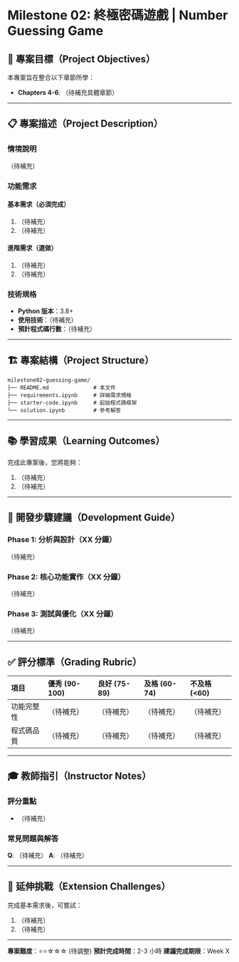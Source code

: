 # Milestone 02: 終極密碼遊戲 | Number Guessing Game

## 🎯 專案目標（Project Objectives）

本專案旨在整合以下章節所學：
- **Chapters 4-6**: （待補充具體章節）

---

## 📋 專案描述（Project Description）

### 情境說明
（待補充）

### 功能需求

#### 基本需求（必須完成）
1. （待補充）
2. （待補充）

#### 進階需求（選做）
1. （待補充）
2. （待補充）

### 技術規格
- **Python 版本**：3.8+
- **使用技術**：（待補充）
- **預計程式碼行數**：（待補充）

---

## 🏗️ 專案結構（Project Structure）

```
milestone02-guessing-game/
├── README.md              # 本文件
├── requirements.ipynb     # 詳細需求規格
├── starter-code.ipynb     # 起始程式碼框架
└── solution.ipynb         # 參考解答
```

---

## 📚 學習成果（Learning Outcomes）

完成此專案後，您將能夠：
1. （待補充）
2. （待補充）

---

## 🔧 開發步驟建議（Development Guide）

### Phase 1: 分析與設計（XX 分鐘）
（待補充）

### Phase 2: 核心功能實作（XX 分鐘）
（待補充）

### Phase 3: 測試與優化（XX 分鐘）
（待補充）

---

## ✅ 評分標準（Grading Rubric）

| 項目 | 優秀 (90-100) | 良好 (75-89) | 及格 (60-74) | 不及格 (<60) |
|:-----|:-------------|:------------|:------------|:------------|
| 功能完整性 | （待補充） | （待補充） | （待補充） | （待補充） |
| 程式碼品質 | （待補充） | （待補充） | （待補充） | （待補充） |

---

## 🎓 教師指引（Instructor Notes）

### 評分重點
- （待補充）

### 常見問題與解答
**Q**: （待補充）
**A**: （待補充）

---

## 🚀 延伸挑戰（Extension Challenges）

完成基本需求後，可嘗試：
1. （待補充）
2. （待補充）

---

**專案難度**：⭐⭐☆☆☆ (待調整)
**預計完成時間**：2-3 小時
**建議完成期限**：Week X
